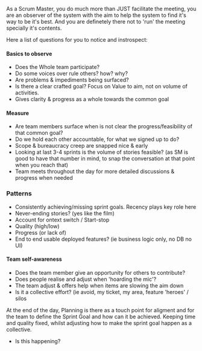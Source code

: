 
As a Scrum Master, you do much more than JUST facilitate the meeting, you are an observer of the system with the aim to help the system to find it's way to be it's best. 
And you are definetely there not to 'run' the meeting specially it's contents.

Here a list of questions for you to notice and instrospect:
#### Basics to observe
* Does the Whole team participate?
* Do some voices over rule others? how? why?
* Are problems & impediments being surfaced?
* Is there a clear crafted goal? Focus on Value to aim, not on volume of activities.
* Gives clarity & progress as a whole towards the common goal

#### Measure
* Are team members surface when is not clear the progress/feasibility of that common goal?
* Do we hold each other accountable, for what we signed up to do?
* Scope & bureaucracy creep are snapped nice & early
* Looking at last 3-4 sprints is the volume of stories feasible? (as SM is good to have that number in mind, to snap the conversation at that point when you reach that)
* Team meets throughout the day for more detailed discussions & progress when needed

### Patterns
* Consistently achieving/missing sprint goals. Recency plays key role here
* Never-ending stories? (yes like the film)
* Account for ontext switch / Start-stop
* Quality (high/low)
* Progress (or lack of)
* End to end usable deployed features? (ie business logic only, no DB no UI)

#### Team self-awareness
* Does the team member give an opportunity for others to contribute?
* Does people realise and adjust when 'hoarding the mic'?
* The team adjust & offers help when items are slowing the aim down
* Is it a collective effort? (ie avoid, my ticket, my area, feature 'heroes' / silos


At the end of the day, Planning is there as a touch point for aligment and for the team to define the Sprint Goal and how can it be achieved. Keeping time and quality fixed, whilst adjusting how to make the sprint goal happen as a collective.
* Is this happening?
